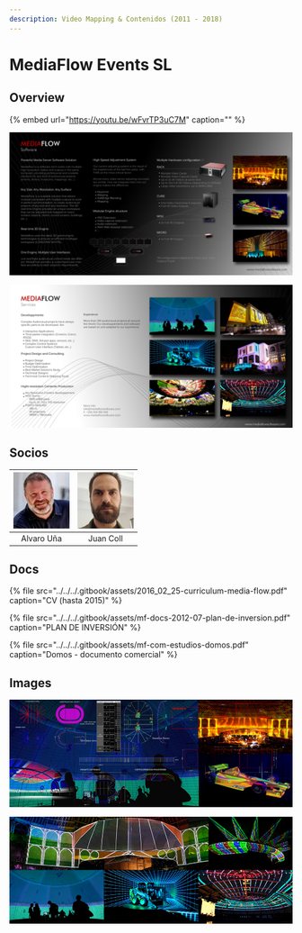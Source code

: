 ```yaml
---
description: Video Mapping & Contenidos (2011 - 2018)
---
```


# MediaFlow Events SL

## Overview

{% embed url="https://youtu.be/wFvrTP3uC7M" caption="" %}

![](../../../.gitbook/assets/mf-com-overview-face-a.jpg)

![](../../../.gitbook/assets/mf-com-overview-face-b.jpg)

## Socios

| ![](../../../.gitbook/assets/socios-alvaro-una-resa-2-.jpg-100x100.jpg) | ![](../../../.gitbook/assets/socios-juan-coll-soler-2-.jpg-100x100.jpg) |
| :---: | :---: |
| Alvaro Uña | Juan Coll |

## Docs

{% file src="../../../.gitbook/assets/2016\_02\_25-curriculum-media-flow.pdf" caption="CV \(hasta 2015\)" %}

{% file src="../../../.gitbook/assets/mf-docs-2012-07-plan-de-inversion.pdf" caption="PLAN DE INVERSIÓN" %}

{% file src="../../../.gitbook/assets/mf-com-estudios-domos.pdf" caption="Domos - documento comercial" %}

## Images

![Web Headers](../../../.gitbook/assets/mf-com-header-service.jpg)

![Web Headers](../../../.gitbook/assets/mf-com-header-product.jpg)

